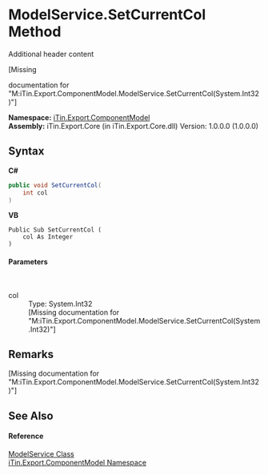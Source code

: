 # ModelService.SetCurrentCol Method 
Additional header content 

\[Missing <summary> documentation for "M:iTin.Export.ComponentModel.ModelService.SetCurrentCol(System.Int32)"\]

**Namespace:**&nbsp;<a href="N_iTin_Export_ComponentModel">iTin.Export.ComponentModel</a><br />**Assembly:**&nbsp;iTin.Export.Core (in iTin.Export.Core.dll) Version: 1.0.0.0 (1.0.0.0)

## Syntax

**C#**<br />
``` C#
public void SetCurrentCol(
	int col
)
```

**VB**<br />
``` VB
Public Sub SetCurrentCol ( 
	col As Integer
)
```


#### Parameters
&nbsp;<dl><dt>col</dt><dd>Type: System.Int32<br />\[Missing <param name="col"/> documentation for "M:iTin.Export.ComponentModel.ModelService.SetCurrentCol(System.Int32)"\]</dd></dl>

## Remarks
\[Missing <remarks> documentation for "M:iTin.Export.ComponentModel.ModelService.SetCurrentCol(System.Int32)"\]

## See Also


#### Reference
<a href="T_iTin_Export_ComponentModel_ModelService">ModelService Class</a><br /><a href="N_iTin_Export_ComponentModel">iTin.Export.ComponentModel Namespace</a><br />